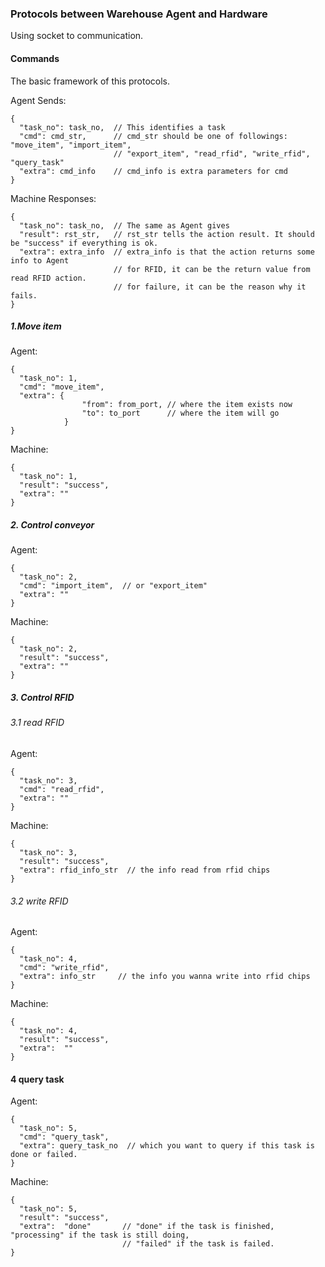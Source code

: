 ### Protocols between Warehouse Agent and Hardware

Using socket to communication.

#### Commands
The basic framework of this protocols.

Agent Sends:
```
{
  "task_no": task_no,  // This identifies a task
  "cmd": cmd_str,      // cmd_str should be one of followings: "move_item", "import_item", 
                       // "export_item", "read_rfid", "write_rfid", "query_task"
  "extra": cmd_info    // cmd_info is extra parameters for cmd
}
```

Machine Responses:
```
{
  "task_no": task_no,  // The same as Agent gives
  "result": rst_str,   // rst_str tells the action result. It should be "success" if everything is ok.
  "extra": extra_info  // extra_info is that the action returns some info to Agent
                       // for RFID, it can be the return value from read RFID action.
                       // for failure, it can be the reason why it fails.
}
```

##### 1.Move item
Agent:
```
{
  "task_no": 1,  
  "cmd": "move_item",      
  "extra": {
                "from": from_port, // where the item exists now
                "to": to_port      // where the item will go
            }    
}
```

Machine:
```
{
  "task_no": 1,  
  "result": "success",   
  "extra": ""           
}
```

##### 2. Control conveyor

Agent:
```
{
  "task_no": 2,  
  "cmd": "import_item",  // or "export_item"    
  "extra": "" 
}
```


Machine:
```
{
  "task_no": 2,  
  "result": "success",   
  "extra": ""           
}
```


##### 3. Control RFID
###### 3.1 read RFID
Agent:
```
{
  "task_no": 3,  
  "cmd": "read_rfid",  
  "extra": "" 
}
```

Machine:
```
{
  "task_no": 3,  
  "result": "success",   
  "extra": rfid_info_str  // the info read from rfid chips           
}
```

###### 3.2 write RFID
Agent:
```
{
  "task_no": 4,  
  "cmd": "write_rfid",  
  "extra": info_str     // the info you wanna write into rfid chips 
}
```

Machine:
```
{
  "task_no": 4,  
  "result": "success",   
  "extra":  ""   
}
```

#### 4 query task
Agent:
```
{
  "task_no": 5,  
  "cmd": "query_task",  
  "extra": query_task_no  // which you want to query if this task is done or failed. 
}
```

Machine:
```
{
  "task_no": 5,  
  "result": "success",   
  "extra":  "done"       // "done" if the task is finished, "processing" if the task is still doing,
                         // "failed" if the task is failed.   
}
```
